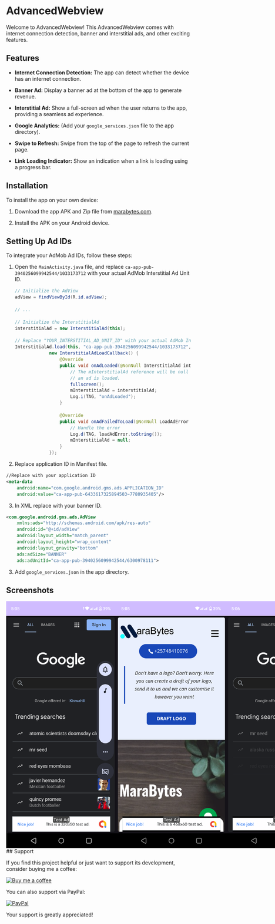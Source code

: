 # AdvancedWebview

Welcome to AdvancedWebview! This AdvancedWebview comes with internet connection detection, banner and interstitial ads, and other exciting features.

## Features

- **Internet Connection Detection:** The app can detect whether the device has an internet connection.

- **Banner Ad:** Display a banner ad at the bottom of the app to generate revenue.

- **Interstitial Ad:** Show a full-screen ad when the user returns to the app, providing a seamless ad experience.

- **Google Analytics:** (Add your `google_services.json` file to the app directory).

- **Swipe to Refresh:** Swipe from the top of the page to refresh the current page.

- **Link Loading Indicator:** Show an indication when a link is loading using a progress bar.

## Installation

To install the app on your own device:

1. Download the app APK and Zip file from [marabytes.com](https://marabytes.com/).

2. Install the APK on your Android device.

## Setting Up Ad IDs

To integrate your AdMob Ad IDs, follow these steps:

1. Open the `MainActivity.java` file, and replace `ca-app-pub-3940256099942544/1033173712` with your actual AdMob Interstitial Ad Unit ID.

   ```java
   // Initialize the AdView
   adView = findViewById(R.id.adView);
   
   // ...

   // Initialize the InterstitialAd
   interstitialAd = new InterstitialAd(this);
   
   // Replace "YOUR_INTERSTITIAL_AD_UNIT_ID" with your actual AdMob Interstitial Ad Unit ID
   InterstitialAd.load(this, "ca-app-pub-3940256099942544/1033173712", adRequest,
                new InterstitialAdLoadCallback() {
                    @Override
                    public void onAdLoaded(@NonNull InterstitialAd interstitialAd) {
                        // The mInterstitialAd reference will be null until
                        // an ad is loaded.
                        fullscreen();
                        mInterstitialAd = interstitialAd;
                        Log.i(TAG, "onAdLoaded");
                    }

                    @Override
                    public void onAdFailedToLoad(@NonNull LoadAdError loadAdError) {
                        // Handle the error
                        Log.d(TAG, loadAdError.toString());
                        mInterstitialAd = null;
                    }
                });


2.  Replace application ID in Manifest file.
```xml
//Replace with your application ID
<meta-data
    android:name="com.google.android.gms.ads.APPLICATION_ID"
    android:value="ca-app-pub-6433617325894503~7780935405"/>


```
3. In XML replace with your banner ID.

```xml
<com.google.android.gms.ads.AdView
    xmlns:ads="http://schemas.android.com/apk/res-auto"
    android:id="@+id/adView"
    android:layout_width="match_parent"
    android:layout_height="wrap_content"
    android:layout_gravity="bottom"
    ads:adSize="BANNER"
    ads:adUnitId="ca-app-pub-3940256099942544/6300978111">
```
3. Add `google_services.json` in the app directory.


## Screenshots

<div style="display: flex; justify-content: space-between;">

  <!-- Screen 1 -->
  <img src="https://github.com/MaraBytes/AdvancedWebview/raw/master/screenshots/Screenshot_20240125-050506.png" width="300">

  <!-- Screen 2 -->
  <img src="https://github.com/MaraBytes/AdvancedWebview/raw/master/screenshots/Screenshot_20240125-050545.png" width="300">

  <!-- Screen 3 -->
  <img src="https://github.com/MaraBytes/AdvancedWebview/raw/master/screenshots/Screenshot_20240125-050612.png" width="300">

</div>
## Support

If you find this project helpful or just want to support its development, consider buying me a coffee:

[![Buy me a coffee](https://img.shields.io/badge/Buy%20me%20a%20coffee-%E2%98%95-brightgreen?logo=buy-me-a-coffee)](https://www.buymeacoffee.com/your-username)

You can also support via PayPal:

[![PayPal](https://img.shields.io/badge/Donate%20with%20PayPal-blue.svg?logo=paypal)](https://www.paypal.com/donate?hosted_button_id=your-button-id)

Your support is greatly appreciated!


